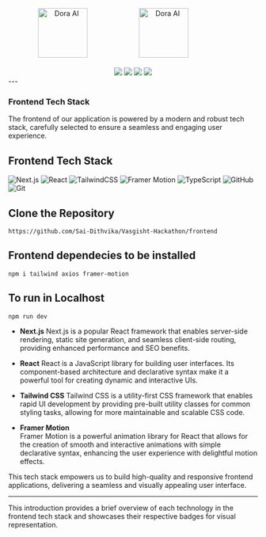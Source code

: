 <div align="center">
  <img src="https://github.com/images/modules/site/copilot/productivity-bg-head.png" width="100" alt="Dora AI" style="margin-right: 80px;" /> 
  <img src="https://github.com/Sai-Dithvika/Vashisht-Hackathon/assets/118179484/6c37f2f1-efcd-473c-ab39-2d656899eaaf" width="100" alt="Dora AI" style="margin-left: 20px; margin-right: 80px;" />
  <br />
  <br />
<img src="https://img.shields.io/badge/IIITDM-%23121011?style=for-the-badge&logoColor=%23ffffff&color=%23000000">
<img src="https://img.shields.io/badge/Vashisht-%23121011?style=for-the-badge&color=blue">
<img src="https://img.shields.io/badge/Google-%23121011?style=for-the-badge&logoColor=%23ffffff&color=%23000000">
<img src="https://img.shields.io/badge/github-%23121011.svg?style=for-the-badge&logo=github&color=black">  
</div>
---

### Frontend Tech Stack

The frontend of our application is powered by a modern and robust tech stack, carefully selected to ensure a seamless and engaging user experience.

## Frontend Tech Stack

![Next.js](https://img.shields.io/badge/Next.js-000000?style=for-the-badge&logo=next.js&logoColor=white)  ![React](https://img.shields.io/badge/React-20232A?style=for-the-badge&logo=react&logoColor=61DAFB)  ![TailwindCSS](https://img.shields.io/badge/Tailwind_CSS-38B2AC?style=for-the-badge&logo=tailwind-css&logoColor=white)  ![Framer Motion](https://img.shields.io/badge/Framer_Motion-0055FF?style=for-the-badge&logo=framer&logoColor=white) ![TypeScript](https://img.shields.io/badge/typescript-%23007ACC.svg?style=for-the-badge&logo=typescript&logoColor=white)
 ![GitHub](https://img.shields.io/badge/github-%23121011.svg?style=for-the-badge&logo=github&logoColor=white)
![Git](https://img.shields.io/badge/git-%23F05033.svg?style=for-the-badge&logo=git&logoColor=white) 

## Clone the Repository
```
https://github.com/Sai-Dithvika/Vasgisht-Hackathon/frontend
```

## Frontend dependecies to be installed
```
npm i tailwind axios framer-motion 
```
## To run in Localhost
```
npm run dev 
```
- **Next.js** 
  Next.js is a popular React framework that enables server-side rendering, static site generation, and seamless client-side routing, providing enhanced performance and SEO benefits.

- **React**
  React is a JavaScript library for building user interfaces. Its component-based architecture and declarative syntax make it a powerful tool for creating dynamic and interactive UIs.

- **Tailwind CSS**
  Tailwind CSS is a utility-first CSS framework that enables rapid UI development by providing pre-built utility classes for common styling tasks, allowing for more maintainable and scalable CSS code.

- **Framer Motion**  
  Framer Motion is a powerful animation library for React that allows for the creation of smooth and interactive animations with simple declarative syntax, enhancing the user experience with delightful motion effects.

This tech stack empowers us to build high-quality and responsive frontend applications, delivering a seamless and visually appealing user interface.

--- 

This introduction provides a brief overview of each technology in the frontend tech stack and showcases their respective badges for visual representation.
